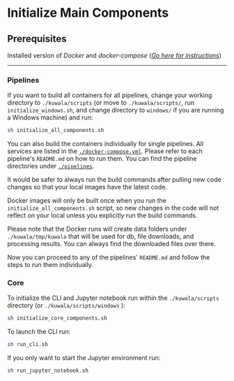# Initialize Main Components

## Prerequisites

Installed version of *Docker* and *docker-compose* 
([*Go here for instructions*](https://docs.docker.com/compose/install/))

---

### Pipelines

If you want to build all containers for all pipelines, change your working directory to `./kuwala/scripts` (or move to `./kuwala/scripts/`, run `initialize_windows.sh`, and change directory to `windows/` if you are running a Windows machine) and run:

```zsh
sh initialize_all_components.sh
```

You can also build the containers individually for single pipelines. All services are listed in the 
[`./docker-compose.yml`](https://github.com/kuwala-io/kuwala/tree/master/kuwala/docker-compose.yml). Please refer to 
each pipeline's `README.md` on how to run them. You can find the pipeline directories under 
[`./pipelines`](https://github.com/kuwala-io/kuwala/tree/master/kuwala/pipelines).

It would be safer to always run the build commands after pulling new code changes so that your local images 
have the latest code. 

Docker images will only be built once when you run the `initialize_all_components.sh` script, so new changes in the code 
will not reflect on your local unless you explicitly run the build commands.

Please note that the Docker runs will create data folders under `./kuwala/tmp/kuwala` that will be used for db, file 
downloads, and processing results. You can always find the downloaded files over there.

Now you can proceed to any of the pipelines' `README.md` and follow the steps to run them individually.

### Core

To initialize the CLI and Jupyter notebook run within the `./kuwala/scripts` directory (or `./kuwala/scripts/windows` ):

```zsh
sh initialize_core_components.sh
```

To launch the CLI run:

```zsh
sh run_cli.sh
```

If you only want to start the Jupyter environment run:

```zsh
sh run_jupyter_notebook.sh
```